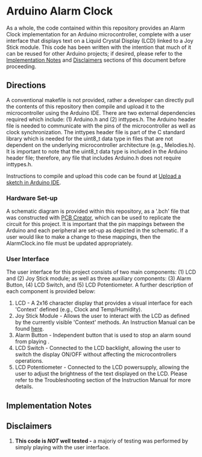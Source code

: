 # Arduino Alarm Clock
As a whole, the code contained within this repository provides an Alarm Clock implementation for an Arduino microcontroller, complete with a user interface that
displays text on a Liquid Crystal Display (LCD) linked to a Joy Stick module. This code has been written with the intention that much of it can be reused for other
Arduino projects; if desired, please refer to the [Implementation Notes](#implementation-notes) and [Disclaimers](#disclaimers) sections of this document before proceeding. 
## Directions
A conventional makefile is not provided, rather a developer can directly pull the contents of this repository then compile and upload it to the microcontroller using the Arduino IDE. There are two external dependencies required which include: (1) Arduino.h and (2) inttypes.h. The Arduino header file is needed to communicate with the pins of the microcontroller as well as clock synchronization. The inttypes header file is part of the C standard library which is needed for the uint8_t data type in files that are not dependent on the underlying microcontroller architecture (e.g., Melodies.h). It is important to note that the uint8_t data type is included in the Arduino header file; therefore, any file that includes Arduino.h does not require inttypes.h.

Instructions to compile and upload this code can be found at [Upload a sketch in Arduino IDE](https://support.arduino.cc/hc/en-us/articles/4733418441116-Upload-a-sketch-in-Arduino-IDE). 
### Hardware Set-up
A schematic diagram is provided within this repository, as a '.bch' file that was constructed with [PCB Creator](https://bayareacircuits.com/pcb-design-layout-software-custom/), which can be used to replicate the circuit for this project. It is important that the pin mappings between the Arduino and each peripheral are set-up as depicted in the schematic. If a user would like to make a change to these mappings, then the AlarmClock.ino file must be updated appropriately. 
### User Interface
The user interface for this project consists of two main components: (1) LCD and (2) Joy Stick module; as well as three auxiliary components: (3) Alarm Button, (4) LCD Switch, and (5) LCD Potentiometer.
A further description of each component is provided below:
1. LCD - A 2x16 character display that provides a visual interface for each 'Context' defined (e.g., Clock and Temp/Humidity).
3. Joy Stick Module - Allows the user to interact with the LCD as defined by the currently visible 'Context' methods. An Instruction Manual can be found [here](insert-link).
4. Alarm Button - Independent button that is used to stop an alarm sound from playing .
5. LCD Switch - Connected to the LCD backlight, allowing the user to switch the display ON/OFF without affecting the microcontrollers operations.
6. LCD Potentiometer - Connected to the LCD powersupply, allowing the user to adjust the brightness of the text displayed on the LCD. Please refer to the Troubleshooting section
   of the Instruction Manual for more details.
## Implementation Notes
## Disclaimers
1. **This code is _NOT_ well tested -** a majoriy of testing was performed by simply playing with the user interface.
